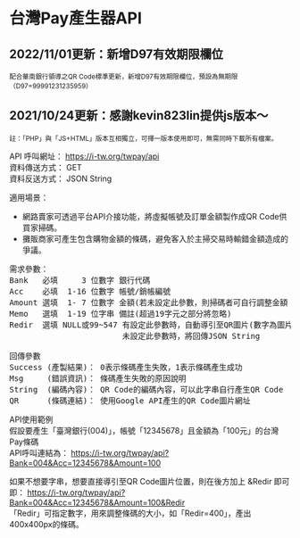 # 台灣Pay產生器API

2022/11/01更新：新增D97有效期限欄位
-
<small>配合華南銀行領導之QR Code標準更新，新增D97有效期限欄位，預設為無期限（D97=99991231235959）</small>

2021/10/24更新：感謝kevin823lin提供js版本～
-
<small>註：「PHP」與「JS+HTML」版本互相獨立，可擇一版本使用即可，無需同時下載所有檔案。</small>

API 呼叫網址： https://i-tw.org/twpay/api<BR>
資料傳送方式： GET<BR>
資料反送方式： JSON String

適用場景：<BR>
* 網路賣家可透過平台API介接功能，將虛擬帳號及訂單金額製作成QR Code供買家掃碼。<BR>
* 攤販商家可產生包含購物金額的條碼，避免客入於主掃交易時輸錯金額造成的爭議。<BR>

<pre>
需求參數：
Bank   必填     3 位數字 銀行代碼
Acc    必填  1-16 位數字 帳號/銷帳編號
Amount 選填  1- 7 位數字 金額(若未設定此參數，則掃碼者可自行調整金額；不合法的參數將忽略)
Memo   選填  1-19 位字串 備註(超過19字元之部分將忽略)
Redir  選填 NULL或99~547 有設定此參數時，自動導引至QR圖片(數字為圖片像素)
                        未設定此參數時，將回傳JSON String

回傳參數
Success (產製結果)： 0表示條碼產生失敗，1表示條碼產生成功
Msg     (錯誤資訊)： 條碼產生失敗的原因說明
String  (編碼內容)： QR Code的編碼內容，可以此字串自行產生QR Code
QR      (條碼連結)： 使用Google API產生的QR Code圖片網址
</pre>

API使用範例<BR>
假設要產生「臺灣銀行(004)」，帳號「12345678」且金額為「100元」的台灣Pay條碼<BR>
API呼叫連結為： https://i-tw.org/twpay/api?Bank=004&Acc=12345678&Amount=100<BR>

如果不想要字串，想要直接導引至QR Code圖片位置，則在後方加上 &Redir 即可<BR>
即： https://i-tw.org/twpay/api?Bank=004&Acc=12345678&Amount=100&Redir<BR>
「Redir」可指定數字，用來調整條碼的大小，如「Redir=400」，產出400x400px的條碼。
